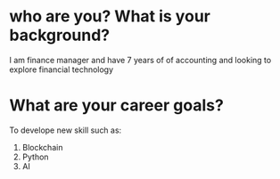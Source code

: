 # who are you? What is your background?
I am finance manager and have 7 years of of accounting and looking to explore financial technology

# What are your career goals?

To develope new skill such as:
1. Blockchain
2. Python
3. AI

